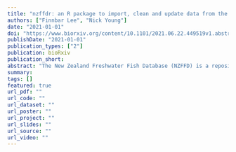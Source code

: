 ```yaml
---
title: "nzffdr: an R package to import, clean and update data from the New Zealand Freshwater Fish Database"
authors: ["Finnbar Lee", "Nick Young"]
date: "2021-01-01"
doi: "https://www.biorxiv.org/content/10.1101/2021.06.22.449519v1.abstract"
publishDate: "2021-01-01"
publication_types: ["2"]
publication: bioRxiv
publication_short:
abstract: "The New Zealand Freshwater Fish Database (NZFFD) is a repository of more than 155,000 records of freshwater fish observations from around New Zealand, maintained by the National Institute of Water and Atmospheric Research (NIWA). Records from the NZFFD can be downloaded using a web interface. The statistical computing language R is now widely used for data wrangling, analysis, and visualisation. Here, we present nzffdr, an open-source R software package that: i) allows users to query and download data from the New Zealand Freshwater Fish Database directly in R, ii) provides functions to clean imported data, iii) facilitates the addition of information such as species names and Department of Conservation threat classification status, and iv) a workflow for visualising information from the NZFFD. The nzffdr package aims to standardise, simplify, and speed up a workflow likely already used in an ad hoc manner by scientists across New Zealand and abroad."
summary:
tags: []
featured: true
url_pdf: ""
url_code: ""
url_dataset: ""
url_poster: ""
url_project: ""
url_slides: ""
url_source: ""
url_video: ""
---
```

